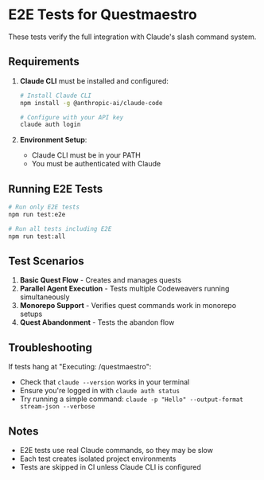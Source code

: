 # E2E Tests for Questmaestro

These tests verify the full integration with Claude's slash command system.

## Requirements

1. **Claude CLI** must be installed and configured:
   ```bash
   # Install Claude CLI
   npm install -g @anthropic-ai/claude-code
   
   # Configure with your API key
   claude auth login
   ```

2. **Environment Setup**:
   - Claude CLI must be in your PATH
   - You must be authenticated with Claude

## Running E2E Tests

```bash
# Run only E2E tests
npm run test:e2e

# Run all tests including E2E
npm run test:all
```

## Test Scenarios

1. **Basic Quest Flow** - Creates and manages quests
2. **Parallel Agent Execution** - Tests multiple Codeweavers running simultaneously
3. **Monorepo Support** - Verifies quest commands work in monorepo setups
4. **Quest Abandonment** - Tests the abandon flow

## Troubleshooting

If tests hang at "Executing: /questmaestro":
- Check that `claude --version` works in your terminal
- Ensure you're logged in with `claude auth status`
- Try running a simple command: `claude -p "Hello" --output-format stream-json --verbose`

## Notes

- E2E tests use real Claude commands, so they may be slow
- Each test creates isolated project environments
- Tests are skipped in CI unless Claude CLI is configured